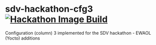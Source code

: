 # sdv-hackathon-cfg3 [![Hackathon Image Build](https://github.com/benmordaunt/sdv-hackathon-cfg3/actions/workflows/image.yml/badge.svg)](https://github.com/benmordaunt/sdv-hackathon-cfg3/actions/workflows/image.yml)
Configuration (column) 3 implemented for the SDV hackathon - EWAOL (Yocto) additions
